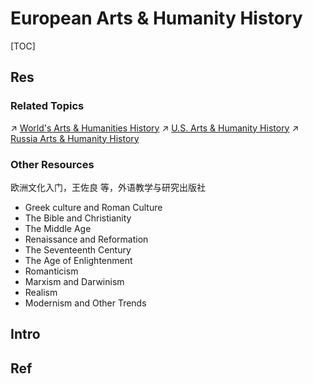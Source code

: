 # European Arts & Humanity History

[TOC]



## Res
### Related Topics
↗ [World's Arts & Humanities History](../../../../../../📜%20World's%20Human%20History%20Overview/World's%20Arts%20&%20Humanities%20History/World's%20Arts%20&%20Humanities%20History.md)
↗ [U.S. Arts & Humanity History](../../../🌏%20Politics%20&%20Demography/Countries%20Overview/America/United%20States%20🇺🇸/U.S.%20History%20Overview/U.S.%20Arts%20&%20Humanity%20History/U.S.%20Arts%20&%20Humanity%20History.md)
↗ [Russia Arts & Humanity History](../../../🌏%20Politics%20&%20Demography/Countries%20Overview/Europe/Russia%20🇷🇺/📜%20Russia%20History%20Overview/Russia%20Arts%20&%20Humanity%20History/Russia%20Arts%20&%20Humanity%20History.md)


### Other Resources
欧洲文化入门，王佐良 等，外语教学与研究出版社
- Greek culture and Roman Culture
- The Bible and Christianity
- The Middle Age
- Renaissance and Reformation
- The Seventeenth Century
- The Age of Enlightenment
- Romanticism
- Marxism and Darwinism
- Realism
- Modernism and Other Trends



## Intro



## Ref
